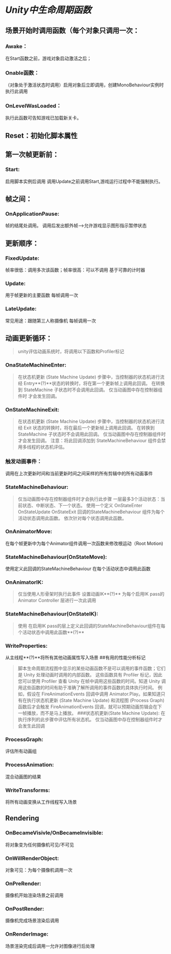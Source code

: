 # ***Unity中生命周期函数***
## 场景开始时调用函数（每个对象只调用一次：
### Awake：
  在Start函数之前，游戏对象启动激活之后；
### Onable函数：
  （对象处于激活状态时调用）启用对象后立即调用，创建MonoBehaviour实例时执行此调用
### OnLevelWasLoaded：
  执行此函数可告知游戏已加载新关卡。
## Reset：初始化脚本属性
## 第一次帧更新前：
### Start:
  启用脚本实例后调用
  调用Update之前调用Start,游戏运行过程中不能强制执行。
## 帧之间：
### OnApplicationPause:
  帧的结尾处调用。
  调用后发出额外帧——>允许游戏显示图形指示暂停状态
## 更新顺序：
### FixedUpdate:
  帧率很低：调用多次该函数；帧率很高：可以不调用
  基于可靠的计时器
### Update:
  用于帧更新的主要函数
  每帧调用一次
### LateUpdate:
  常见用途：跟随第三人称摄像机
  每帧调用一次
## 动画更新循环：
>unity评估动画系统时，将调用以下函数和Profiler标记
### OnaStateMachineEnter:
  >在状态机更新 (State Machine Update) 步骤中，当控制器的状态机进行流经 Entry**(?)**状态的转换时，将在第一个更新帧上调用此回调。
  >在转换到 StateMachine 子状态时不会调用此回调。
  >仅当动画图中存在控制器组件时 才会发生回调。
### OnStateMachineExit:
  >在状态机更新 (State Machine Update) 步骤中，当控制器的状态机进行流经 Exit 状态的转换时，将在最后一个更新帧上调用此回调。
  >在转换到 StateMachine 子状态时不会调用此回调。
  >仅当动画图中存在控制器组件时 才会发生回调。
  >注意：将此回调添加到 StateMachineBehaviour 组件会禁用多线程的状态机评估。
### 触发动画事件：
  调用在上次更新时间和当前更新时间之间采样的所有剪辑中的所有动画事件
### StateMachineBehaviour:
  >仅当动画图中存在控制器组件时才会执行此步骤
  一层最多3个活动状态：当前状态、中断状态、下一个状态。
  使用一个定义 OnStateEnter OnStateUpdate OnStateExit 回调的StateMachineBehaviour 组件为每个活动状态调用此函数。
  依次针对每个状态调用此函数。

### OnAnimatorMove:
  在每个帧更新中为每个Animator组件调用一次函数来修改根运动（Root Motion)
### StateMachineBehaviour(OnStateMove):
  使用定义此回调的StateMachineBehaviour 在每个活动状态中调用此函数
### OnAnimatorIK:
>仅当使用人形骨架时执行此事件
  设置动画IK**(?)**
  为每个启用IK pass的Animator Controller 层进行一次此调用
### StateMachineBehaviour(OnStateIK):
  >使用 在启用IK pass的层上定义此回调的StateMachineBehaviour组件在每个活动状态中调用此函数**(?)**
### WriteProperties:
  从主线程**(?)**将所有其他动画属性写入场景
##有用的性能分析标记
>脚本生命周期流程图中显示的某些动画函数不是可以调用的事件函数；它们是 Unity 处理动画时调用的内部函数。
>这些函数具有 Profiler 标记，因此您可以使用 Profiler 查看 Unity 在帧中调用这些函数的时间。知道 Unity 调用这些函数的时间有助于准确了解所调用的事件函数的具体执行时间。
>例如，假设在 FireAnimationEvents 回调中调用 Animator.Play。如果知道只有在执行状态机更新 (State Machine Update) 和流程图 (Process Graph) 函数后才会触发 FireAnimationEvents 回调，就可以预期动画剪辑会在下一帧播放，而不是马上播放。
###状态机更新(State Machine Update):
  在执行序列的此步骤中评估所有状态机。
  >仅当动画图中存在控制器组件时才会发生此回调
### ProcessGraph:
  评估所有动画组
### ProcessAnimation:
  混合动画图的结果
### WriteTransforms:
  将所有动画变换从工作线程写入场景
## Rendering
### OnBecameVisivle/OnBecameInvisible:
  将对象变为任何摄像机可见/不可见
### OnWillRenderObject:
  对象可见：为每个摄像机调用一次
### OnPreRender:
  摄像机开始渲染场景之前调用
### OnPostRender:
  摄像机完成场景渲染后调用
### OnRenderImage:
  场景渲染完成后调用一允许对图像进行后处理
 
  

  
  
  
  
